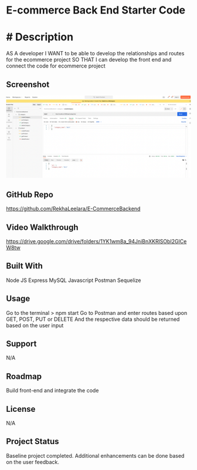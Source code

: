 # E-commerce Back End Starter Code

# # Description

AS A developer
I WANT to be able to develop the relationships and routes for the ecommerce project
SO THAT I can develop the front end and connect the code for ecommerce project

## Screenshot
![testing](./Develop/assets/images/Application.png)


## GitHub Repo

https://github.com/RekhaLeelara/E-CommerceBackend

## Video Walkthrough

https://drive.google.com/drive/folders/1YK1wm8a_94JniBnXKRlSObI2GlCeW8tw

## Built With

Node JS
Express
MySQL Javascript
Postman
Sequelize

## Usage

Go to the terminal > npm start
Go to Postman and enter routes based upon GET, POST, PUT or DELETE
And the respective data should be returned based on the user input

## Support

N/A

## Roadmap

Build front-end and integrate the code

## License

N/A

## Project Status

Baseline project completed. Additional enhancements can be done based on the user feedback.

